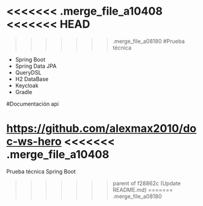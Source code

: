 <<<<<<< .merge_file_a10408
<<<<<<< HEAD
=======
>>>>>>> .merge_file_a08180
#Prueba técnica 

- Spring Boot
- Spring Data JPA
- QueryDSL
- H2 DataBase
- Keycloak
- Gradle


#Documentación api

https://github.com/alexmax2010/doc-ws-hero
<<<<<<< .merge_file_a10408
=======
Prueba técnica Spring Boot
>>>>>>> parent of f28862c (Update README.md)
=======
>>>>>>> .merge_file_a08180
